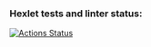 ### Hexlet tests and linter status:
[![Actions Status](https://github.com/artem6367/php-project-9/actions/workflows/hexlet-check.yml/badge.svg)](https://github.com/artem6367/php-project-9/actions)